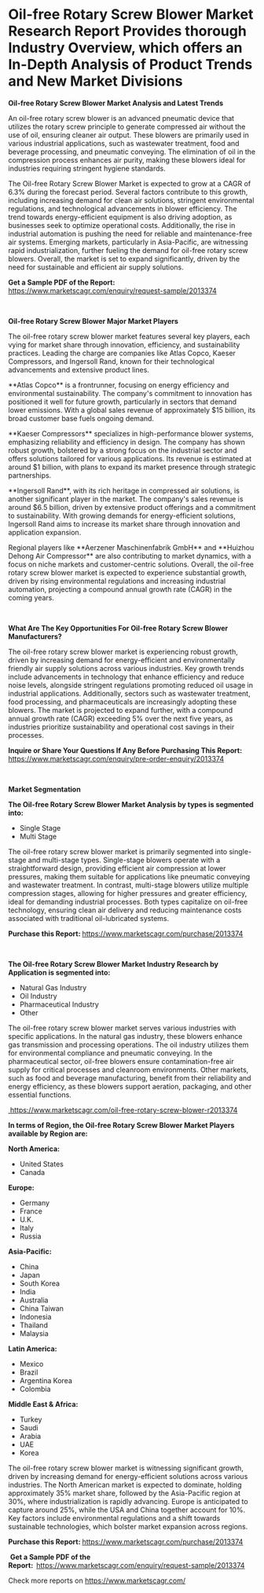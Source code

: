 <p><h1>Oil-free Rotary Screw Blower Market Research Report Provides thorough Industry Overview, which offers an In-Depth Analysis of Product Trends and New Market Divisions</h1></p><p><strong>Oil-free Rotary Screw Blower Market Analysis and Latest Trends</strong></p>
<p><p>An oil-free rotary screw blower is an advanced pneumatic device that utilizes the rotary screw principle to generate compressed air without the use of oil, ensuring cleaner air output. These blowers are primarily used in various industrial applications, such as wastewater treatment, food and beverage processing, and pneumatic conveying. The elimination of oil in the compression process enhances air purity, making these blowers ideal for industries requiring stringent hygiene standards.</p><p>The Oil-free Rotary Screw Blower Market is expected to grow at a CAGR of 6.3% during the forecast period. Several factors contribute to this growth, including increasing demand for clean air solutions, stringent environmental regulations, and technological advancements in blower efficiency. The trend towards energy-efficient equipment is also driving adoption, as businesses seek to optimize operational costs. Additionally, the rise in industrial automation is pushing the need for reliable and maintenance-free air systems. Emerging markets, particularly in Asia-Pacific, are witnessing rapid industrialization, further fueling the demand for oil-free rotary screw blowers. Overall, the market is set to expand significantly, driven by the need for sustainable and efficient air supply solutions.</p></p>
<p><strong>Get a Sample PDF of the Report:&nbsp;</strong> <a href="https://www.marketscagr.com/enquiry/request-sample/2013374?utm_campaign=1902&utm_medium=2&utm_source=Github&utm_content=ia&utm_term=02032025&utm_id=oil-free-rotary-screw-blower">https://www.marketscagr.com/enquiry/request-sample/2013374</a></p>
<p>&nbsp;</p>
<p><strong>Oil-free Rotary Screw Blower Major Market Players</strong></p>
<p><p>The oil-free rotary screw blower market features several key players, each vying for market share through innovation, efficiency, and sustainability practices. Leading the charge are companies like Atlas Copco, Kaeser Compressors, and Ingersoll Rand, known for their technological advancements and extensive product lines.</p><p>**Atlas Copco** is a frontrunner, focusing on energy efficiency and environmental sustainability. The company's commitment to innovation has positioned it well for future growth, particularly in sectors that demand lower emissions. With a global sales revenue of approximately $15 billion, its broad customer base fuels ongoing demand.</p><p>**Kaeser Compressors** specializes in high-performance blower systems, emphasizing reliability and efficiency in design. The company has shown robust growth, bolstered by a strong focus on the industrial sector and offers solutions tailored for various applications. Its revenue is estimated at around $1 billion, with plans to expand its market presence through strategic partnerships.</p><p>**Ingersoll Rand**, with its rich heritage in compressed air solutions, is another significant player in the market. The company's sales revenue is around $6.5 billion, driven by extensive product offerings and a commitment to sustainability. With growing demands for energy-efficient solutions, Ingersoll Rand aims to increase its market share through innovation and application expansion.</p><p>Regional players like **Aerzener Maschinenfabrik GmbH** and **Huizhou Dehong Air Compressor** are also contributing to market dynamics, with a focus on niche markets and customer-centric solutions. Overall, the oil-free rotary screw blower market is expected to experience substantial growth, driven by rising environmental regulations and increasing industrial automation, projecting a compound annual growth rate (CAGR) in the coming years.</p></p>
<p>&nbsp;</p>
<p><strong>What Are The Key Opportunities For Oil-free Rotary Screw Blower Manufacturers?</strong></p>
<p><p>The oil-free rotary screw blower market is experiencing robust growth, driven by increasing demand for energy-efficient and environmentally friendly air supply solutions across various industries. Key growth trends include advancements in technology that enhance efficiency and reduce noise levels, alongside stringent regulations promoting reduced oil usage in industrial applications. Additionally, sectors such as wastewater treatment, food processing, and pharmaceuticals are increasingly adopting these blowers. The market is projected to expand further, with a compound annual growth rate (CAGR) exceeding 5% over the next five years, as industries prioritize sustainability and operational cost savings in their processes.</p></p>
<p><strong>Inquire or Share Your Questions If Any Before Purchasing This Report:</strong> <a href="https://www.marketscagr.com/enquiry/pre-order-enquiry/2013374?utm_campaign=1902&utm_medium=2&utm_source=Github&utm_content=ia&utm_term=02032025&utm_id=oil-free-rotary-screw-blower">https://www.marketscagr.com/enquiry/pre-order-enquiry/2013374</a></p>
<p>&nbsp;</p>
<p><strong>Market Segmentation</strong></p>
<p><strong>The Oil-free Rotary Screw Blower Market Analysis by types is segmented into:</strong></p>
<p><ul><li>Single Stage</li><li>Multi Stage</li></ul></p>
<p><p>The oil-free rotary screw blower market is primarily segmented into single-stage and multi-stage types. Single-stage blowers operate with a straightforward design, providing efficient air compression at lower pressures, making them suitable for applications like pneumatic conveying and wastewater treatment. In contrast, multi-stage blowers utilize multiple compression stages, allowing for higher pressures and greater efficiency, ideal for demanding industrial processes. Both types capitalize on oil-free technology, ensuring clean air delivery and reducing maintenance costs associated with traditional oil-lubricated systems.</p></p>
<p><strong>Purchase this Report:&nbsp;</strong><a href="https://www.marketscagr.com/purchase/2013374?utm_campaign=1902&utm_medium=2&utm_source=Github&utm_content=ia&utm_term=02032025&utm_id=oil-free-rotary-screw-blower">https://www.marketscagr.com/purchase/2013374</a></p>
<p>&nbsp;</p>
<p><strong>The Oil-free Rotary Screw Blower Market Industry Research by Application is segmented into:</strong></p>
<p><ul><li>Natural Gas Industry</li><li>Oil Industry</li><li>Pharmaceutical Industry</li><li>Other</li></ul></p>
<p><p>The oil-free rotary screw blower market serves various industries with specific applications. In the natural gas industry, these blowers enhance gas transmission and processing operations. The oil industry utilizes them for environmental compliance and pneumatic conveying. In the pharmaceutical sector, oil-free blowers ensure contamination-free air supply for critical processes and cleanroom environments. Other markets, such as food and beverage manufacturing, benefit from their reliability and energy efficiency, as these blowers support aeration, packaging, and other essential functions.</p></p>
<p><a href="https://www.marketscagr.com/oil-free-rotary-screw-blower-r2013374?utm_campaign=1902&utm_medium=2&utm_source=Github&utm_content=ia&utm_term=02032025&utm_id=oil-free-rotary-screw-blower">&nbsp;https://www.marketscagr.com/oil-free-rotary-screw-blower-r2013374</a></p>
<p><strong>In terms of Region, the Oil-free Rotary Screw Blower Market Players available by Region are:</strong></p>
<p>
    <p> <strong> North America: </strong>
        <ul>
            <li>United States</li>
            <li>Canada</li>
        </ul>
        </p> 
    <p> <strong> Europe: </strong>
        <ul>
            <li>Germany</li>
            <li>France</li>
            <li>U.K.</li>
            <li>Italy</li>
            <li>Russia</li>
        </ul>
        </p> 
    <p> <strong> Asia-Pacific: </strong>
        <ul>
            <li>China</li>
            <li>Japan</li>
            <li>South Korea</li>
            <li>India</li>
            <li>Australia</li>
            <li>China Taiwan</li>
            <li>Indonesia</li>
            <li>Thailand</li>
            <li>Malaysia</li>
        </ul>
        </p> 
    <p> <strong> Latin America: </strong>
        <ul>
            <li>Mexico</li>
            <li>Brazil</li>
            <li>Argentina Korea</li>
            <li>Colombia</li>
        </ul>
        </p> 
    <p> <strong> Middle East & Africa: </strong>
        <ul>
            <li>Turkey</li>
            <li>Saudi</li>
            <li>Arabia</li>
            <li>UAE</li>
            <li>Korea</li>
        </ul>
    </p>
    </p>
<p><p>The oil-free rotary screw blower market is witnessing significant growth, driven by increasing demand for energy-efficient solutions across various industries. The North American market is expected to dominate, holding approximately 35% market share, followed by the Asia-Pacific region at 30%, where industrialization is rapidly advancing. Europe is anticipated to capture around 25%, while the USA and China together account for 10%. Key factors include environmental regulations and a shift towards sustainable technologies, which bolster market expansion across regions.</p></p>
<p><strong>Purchase this Report: </strong><a href="https://www.marketscagr.com/purchase/2013374?utm_campaign=1902&utm_medium=2&utm_source=Github&utm_content=ia&utm_term=02032025&utm_id=oil-free-rotary-screw-blower">https://www.marketscagr.com/purchase/2013374</a></p>
<p>&nbsp;<strong>Get a Sample PDF of the Report:&nbsp;&nbsp;</strong><a href="https://www.marketscagr.com/enquiry/request-sample/2013374?utm_campaign=1902&utm_medium=2&utm_source=Github&utm_content=ia&utm_term=02032025&utm_id=oil-free-rotary-screw-blower">https://www.marketscagr.com/enquiry/request-sample/2013374</a></p>
<p><strong></strong></p>
<p>Check more reports on <a href="https://www.marketscagr.com/?utm_campaign=1902&utm_medium=2&utm_source=Github&utm_content=ia&utm_term=02032025&utm_id=oil-free-rotary-screw-blower">https://www.marketscagr.com/</a></p>